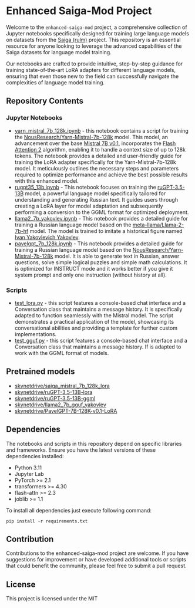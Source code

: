 # Enhanced Saiga-Mod Project

Welcome to the `enhanced-saiga-mod` project, a comprehensive collection of Jupyter notebooks specifically designed for
training large language models on datasets from the [Saiga (rulm)](https://github.com/IlyaGusev/rulm) project. This
repository is an essential resource for anyone looking to leverage the advanced capabilities of the Saiga datasets for
language model training.

Our notebooks are crafted to provide intuitive, step-by-step guidance for training state-of-the-art LoRA adapters for
different language models, ensuring that even those new to the field can successfully navigate the complexities of
language model training.

## Repository Contents

### Jupyter Notebooks

* [yarn_mistral_7b_128k.ipynb](./yarn_mistral_7b_128k.ipynb) - this notebook contains a script for training the
  [NousResearch/Yarn-Mistral-7b-128k](https://huggingface.co/NousResearch/Yarn-Mistral-7b-128k) model. This model, an
  advancement over the base [Mistral 7B v0.1](https://huggingface.co/mistralai/Mistral-7B-v0.1), incorporates
  the [Flash Attention 2](https://github.com/Dao-AILab/flash-attention) algorithm, enabling it to handle a
  context size of up to 128k tokens. The notebook provides a detailed and user-friendly guide for training the LoRA
  adapter specifically for the Yarn-Mistral-7b-128k model. It meticulously outlines the necessary steps and parameters
  required to optimize performance and achieve the best possible results with this enhanced model.
* [rugpt35_13b.ipynb](./rugpt35_13b.ipynb) - This notebook focuses on training
  the [ruGPT-3.5-13B](https://huggingface.co/ai-forever/ruGPT-3.5-13B) model, a powerful
  language model specifically tailored for understanding and generating Russian text. It guides users through creating a
  LoRA layer for model adaptation and subsequently performing a conversion to the GGML format for optimized deployment.
* [llama2_7b_yakovlev.ipynb](./llama2_7b_yakovlev.ipynb) - This notebook provides a detailed guide for training a
  Russian language model based on the [meta-llama/Llama-2-7b-hf](https://huggingface.co/meta-llama/Llama-2-7b-hf)
  model. The model is trained to imitate a historical figure
  named [Ivan Yakovlevich Yakovlev](https://en.wikipedia.org/wiki/Ivan_Yakovlev).
* [pavelgpt_7b_128k.ipynb](./pavelgpt_7b_128k.ipynb) - This notebook provides a detailed guide for training a Russian
  language model based on
  the [NousResearch/Yarn-Mistral-7b-128k](https://huggingface.co/NousResearch/Yarn-Mistral-7b-128k) model. It is able to
  generate text in Russian, answer questions, solve simple logical puzzles and simple math calculations. It is optimized
  for INSTRUCT mode and it works better if you give it system prompt and only one instruction (without history at all).

### Scripts

* [test_lora.py](./test_lora.py) - this script features a console-based chat interface and a Conversation class that
  maintains a message history. It is specifically adapted to function seamlessly with the Mistral model. The script
  demonstrates a practical application of the model, showcasing its conversational abilities and providing a template
  for further custom implementations.
* [test_gguf.py](./test_gguf.py) - this script features a console-based chat interface and a Conversation class that
  maintains a message history. If is adapted to work with the GGML format of models.

## Pretrained models

* [skynetdrive/saiga_mistral_7b_128k_lora](https://huggingface.co/skynetdrive/saiga_mistral_7b_128k_lora)
* [skynetdrive/ruGPT-3.5-13B-lora](https://huggingface.co/skynetdrive/ruGPT-3.5-13B-lora)
* [skynetdrive/ruGPT-3.5-13B-ggml](https://huggingface.co/skynetdrive/ruGPT-3.5-13B-ggml)
* [skynetdrive/llama2_7b_gguf_yakovlev](https://huggingface.co/skynetdrive/llama2_7b_gguf_yakovlev)
* [skynetdrive/PavelGPT-7B-128K-v0.1-LoRA](https://huggingface.co/skynetdrive/PavelGPT-7B-128K-v0.1-LoRA)

## Dependencies

The notebooks and scripts in this repository depend on specific libraries and frameworks. Ensure you have the latest
versions of these dependencies installed:

* Python 3.11
* Jupyter Lab
* PyTorch >= 2.1
* transformers >= 4.30
* flash-attn >= 2.3
* joblib >= 1.1

To install all dependencies just execute following command:

```shell
pip install -r requirements.txt
```

## Contribution

Contributions to the enhanced-saiga-mod project are welcome. If you have suggestions for improvement or have developed
additional tools or scripts that could benefit the community, please feel free to submit a pull request.

## License

This project is licensed under the MIT